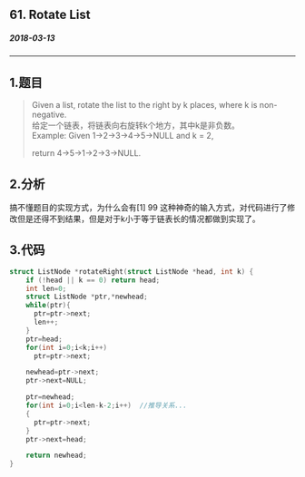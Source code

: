 ## 61. Rotate List
##### 2018-03-13 
***
## 1.题目
>Given a list, rotate the list to the right by k places, where k is non-negative.  
给定一个链表，将链表向右旋转k个地方，其中k是非负数。  
Example:
Given 1->2->3->4->5->NULL and k = 2,
>
>return 4->5->1->2->3->NULL.

## 2.分析
搞不懂题目的实现方式，为什么会有[1] 99 这种神奇的输入方式，对代码进行了修改但是还得不到结果，但是对于k小于等于链表长的情况都做到实现了。

## 3.代码
```c
struct ListNode *rotateRight(struct ListNode *head, int k) {
    if (!head || k == 0) return head;
    int len=0;
    struct ListNode *ptr,*newhead;
    while(ptr){
      ptr=ptr->next;
      len++;
    }
    ptr=head;
    for(int i=0;i<k;i++)
      ptr=ptr->next;

    newhead=ptr->next;
    ptr->next=NULL;

    ptr=newhead;
    for(int i=0;i<len-k-2;i++)  //推导关系...
    {
      ptr=ptr->next;
    }
    ptr->next=head;

    return newhead;
}
```
